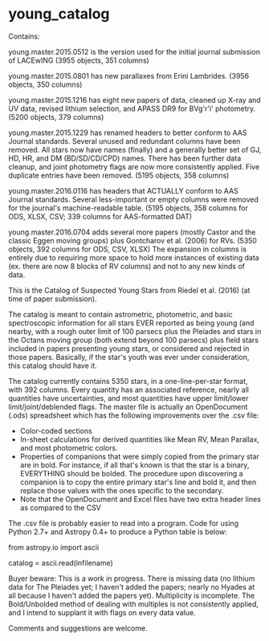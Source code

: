 # young_catalog 

Contains:

young.master.2015.0512 is the version used for the initial journal submission of LACEwING (3955 objects, 351 columns)

young.master.2015.0801 has new parallaxes from Erini Lambrides. (3956 objects, 350 columns)

young.master.2015.1216 has eight new papers of data, cleaned up X-ray and UV data, revised lithium selection, and APASS DR9 for BVg'r'i' photometry. (5200 objects, 379 columns)

young.master.2015.1229 has renamed headers to better conform to AAS Journal standards. Several unused and redundant columns have been removed. All stars now have names (finally) and a generally better set of GJ, HD, HR, and DM (BD/SD/CD/CPD) names. There has been further data cleanup, and joint photometry flags are now more consistently applied. Five duplicate entries have been removed. (5195 objects, 358 columns)

young.master.2016.0116 has headers that ACTUALLY conform to AAS Journal standards. Several less-important or empty columns were removed for the journal's machine-readable table. (5195 objects, 358 columns for ODS, XLSX, CSV; 339 columns for AAS-formatted DAT)

young.master.2016.0704 adds several more papers (mostly Castor and the classic Eggen moving groups) plus Gontcharov et al. (2006) for RVs. (5350 objects, 392 columns for ODS, CSV, XLSX) The expansion in columns is entirely due to requiring more space to hold more instances of existing data (ex. there are now 8 blocks of RV columns) and not to any new kinds of data.

This is the Catalog of Suspected Young Stars from Riedel et al. (2016) (at time of paper submission).

The catalog is meant to contain astrometric, photometric, and basic spectroscopic information for all stars EVER reported as being young (and nearby, with a rough outer limit of 100 parsecs plus the Pleiades and stars in the Octans moving group (both extend beyond 100 parsecs) plus field stars included in papers presenting young stars, or considered and rejected in those papers. Basically, if the star's youth was ever under consideration, this catalog should have it.

The catalog currently contains 5350 stars, in a one-line-per-star format, with 392 columns. Every quantity has an associated reference, nearly all quantities have uncertainties, and most quantities have upper limit/lower limit/joint/deblended flags. The master file is actually an OpenDocument (.ods) spreadsheet which has the following improvements over the .csv file:
* Color-coded sections
* In-sheet calculations for derived quantities like Mean RV, Mean Parallax, and most photometric colors.
* Properties of companions that were simply copied from the primary star are in bold. For instance, if all that's known is that the star is a binary, EVERYTHING should be bolded. The procedure upon discovering a companion is to copy the entire primary star's line and bold it, and then replace those values with the ones specific to the secondary.
* Note that the OpenDocument and Excel files have two extra header lines as compared to the CSV

The .csv file is probably easier to read into a program. Code for using Python 2.7+ and Astropy 0.4+ to produce a Python table is below:

from astropy.io import ascii

catalog = ascii.read(infilename)


Buyer beware: This is a work in progress. There is missing data (no lithium data for The Pleiades yet; I haven't added the papers; nearly no Hyades at all because I haven't added the papers yet). Multiplicity is incomplete. The Bold/Unbolded method of dealing with multiples is not consistently applied, and I intend to supplant it with flags on every data value.

Comments and suggestions are welcome.
